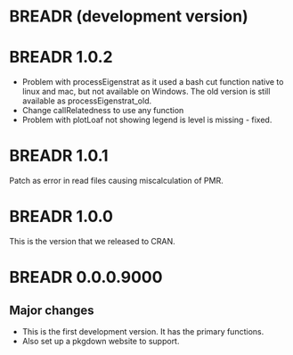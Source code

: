 # BREADR (development version)

# BREADR 1.0.2

* Problem with processEigenstrat as it used a bash cut function native to linux and mac, but not available on Windows. The old version is still available as processEigenstrat_old.
* Change callRelatedness to use any function
* Problem with plotLoaf not showing legend is level is missing - fixed. 

# BREADR 1.0.1

Patch as error in read files causing miscalculation of PMR. 

# BREADR 1.0.0

This is the version that we released to CRAN. 

# BREADR 0.0.0.9000

## Major changes

* This is the first development version. It has the primary functions. 
* Also set up a pkgdown website to support. 

